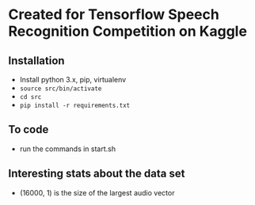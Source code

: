 # Created for Tensorflow Speech Recognition Competition on Kaggle

## Installation
- Install python 3.x, pip, virtualenv
- `source src/bin/activate`
- `cd src`
- `pip install -r requirements.txt`

## To code
- run the commands in start.sh

## Interesting stats about the data set
- (16000, 1) is the size of the largest audio vector 